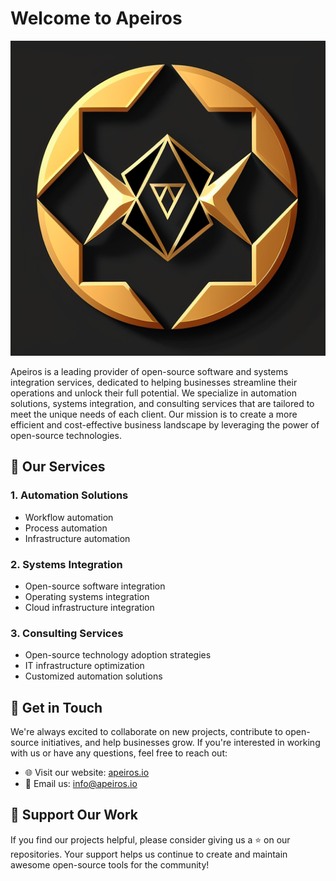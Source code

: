 # Welcome to Apeiros

![Apeiros Logo](/profile/assets/logo.png)

Apeiros is a leading provider of open-source software and systems integration services, dedicated to helping businesses streamline their operations and unlock their full potential. We specialize in automation solutions, systems integration, and consulting services that are tailored to meet the unique needs of each client. Our mission is to create a more efficient and cost-effective business landscape by leveraging the power of open-source technologies.

## 🚀 Our Services

### 1. Automation Solutions

- Workflow automation
- Process automation
- Infrastructure automation

### 2. Systems Integration

- Open-source software integration
- Operating systems integration
- Cloud infrastructure integration

### 3. Consulting Services

- Open-source technology adoption strategies
- IT infrastructure optimization
- Customized automation solutions

## 🤝 Get in Touch

We're always excited to collaborate on new projects, contribute to open-source initiatives, and help businesses grow. If you're interested in working with us or have any questions, feel free to reach out:

- 🌐 Visit our website: [apeiros.io](https://apeiros.io)
- 📧 Email us: [info@apeiros.io](mailto:info@apeiros.io)

## 🌟 Support Our Work

If you find our projects helpful, please consider giving us a ⭐️ on our repositories. Your support helps us continue to create and maintain awesome open-source tools for the community!
